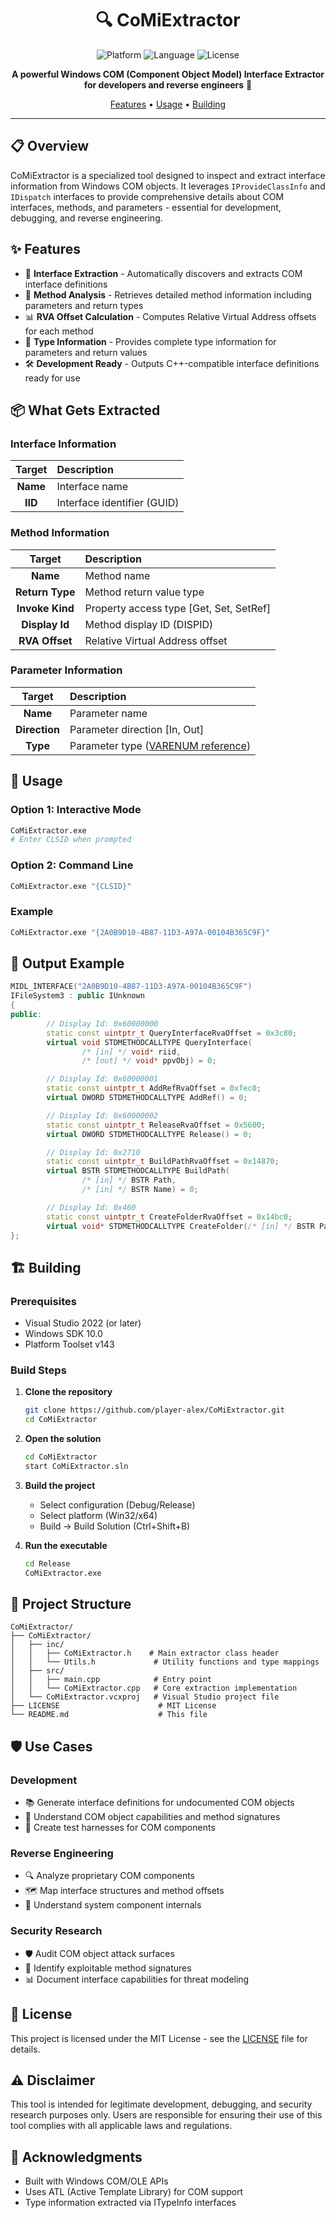<div align="center">

# 🔍 CoMiExtractor

![Platform](https://img.shields.io/badge/platform-Windows-0078D6?logo=windows&logoColor=white)
![Language](https://img.shields.io/badge/C%2B%2B-00599C?logo=cplusplus&logoColor=white)
![License](https://img.shields.io/badge/license-MIT-blue.svg)

**A powerful Windows COM (Component Object Model) Interface Extractor for developers and reverse engineers** 🚀

[Features](#-features) • [Usage](#-usage) • [Building](#-building)

</div>

---

## 📋 Overview

CoMiExtractor is a specialized tool designed to inspect and extract interface information from Windows COM objects. It leverages `IProvideClassInfo` and `IDispatch` interfaces to provide comprehensive details about COM interfaces, methods, and parameters - essential for development, debugging, and reverse engineering.

## ✨ Features

- 🎯 **Interface Extraction** - Automatically discovers and extracts COM interface definitions
- 🔬 **Method Analysis** - Retrieves detailed method information including parameters and return types
- 📊 **RVA Offset Calculation** - Computes Relative Virtual Address offsets for each method
- 🧬 **Type Information** - Provides complete type information for parameters and return values
- 🛠️ **Development Ready** - Outputs C++-compatible interface definitions ready for use

## 📦 What Gets Extracted

### Interface Information

| Target | Description |
|:------:|:-----------|
| **Name** | Interface name |
| **IID** | Interface identifier (GUID) |

### Method Information

| Target | Description |
|:------:|:-----------|
| **Name** | Method name |
| **Return Type** | Method return value type |
| **Invoke Kind** | Property access type [Get, Set, SetRef] |
| **Display Id** | Method display ID (DISPID) |
| **RVA Offset** | Relative Virtual Address offset |

### Parameter Information

| Target | Description |
|:------:|:-----------|
| **Name** | Parameter name |
| **Direction** | Parameter direction [In, Out] |
| **Type** | Parameter type ([VARENUM reference](https://learn.microsoft.com/en-us/windows/win32/api/wtypes/ne-wtypes-varenum)) |

## 🚀 Usage

### Option 1: Interactive Mode
```bash
CoMiExtractor.exe
# Enter CLSID when prompted
```

### Option 2: Command Line
```bash
CoMiExtractor.exe "{CLSID}"
```

### Example
```bash
CoMiExtractor.exe "{2A0B9D10-4B87-11D3-A97A-00104B365C9F}"
```

## 📄 Output Example

```cpp
MIDL_INTERFACE("2A0B9D10-4B87-11D3-A97A-00104B365C9F")
IFileSystem3 : public IUnknown
{
public:
        // Display Id: 0x60000000
        static const uintptr_t QueryInterfaceRvaOffset = 0x3c80;
        virtual void STDMETHODCALLTYPE QueryInterface(
                /* [in] */ void* riid,
                /* [out] */ void* ppvObj) = 0;

        // Display Id: 0x60000001
        static const uintptr_t AddRefRvaOffset = 0xfec0;
        virtual DWORD STDMETHODCALLTYPE AddRef() = 0;

        // Display Id: 0x60000002
        static const uintptr_t ReleaseRvaOffset = 0x5600;
        virtual DWORD STDMETHODCALLTYPE Release() = 0;

        // Display Id: 0x2710
        static const uintptr_t BuildPathRvaOffset = 0x14870;
        virtual BSTR STDMETHODCALLTYPE BuildPath(
                /* [in] */ BSTR Path,
                /* [in] */ BSTR Name) = 0;

        // Display Id: 0x460
        static const uintptr_t CreateFolderRvaOffset = 0x14bc0;
        virtual void* STDMETHODCALLTYPE CreateFolder(/* [in] */ BSTR Path) = 0;
};
```

## 🏗️ Building

### Prerequisites
- Visual Studio 2022 (or later)
- Windows SDK 10.0
- Platform Toolset v143

### Build Steps

1. **Clone the repository**
   ```bash
   git clone https://github.com/player-alex/CoMiExtractor.git
   cd CoMiExtractor
   ```

2. **Open the solution**
   ```bash
   cd CoMiExtractor
   start CoMiExtractor.sln
   ```

3. **Build the project**
   - Select configuration (Debug/Release)
   - Select platform (Win32/x64)
   - Build → Build Solution (Ctrl+Shift+B)

4. **Run the executable**
   ```bash
   cd Release
   CoMiExtractor.exe
   ```

## 🔧 Project Structure

```
CoMiExtractor/
├── CoMiExtractor/
│   ├── inc/
│   │   ├── CoMiExtractor.h    # Main extractor class header
│   │   └── Utils.h             # Utility functions and type mappings
│   ├── src/
│   │   ├── main.cpp            # Entry point
│   │   └── CoMiExtractor.cpp   # Core extraction implementation
│   └── CoMiExtractor.vcxproj   # Visual Studio project file
├── LICENSE                      # MIT License
└── README.md                    # This file
```

## 🛡️ Use Cases

### Development
- 📚 Generate interface definitions for undocumented COM objects
- 🔄 Understand COM object capabilities and method signatures
- 🧪 Create test harnesses for COM components

### Reverse Engineering
- 🔍 Analyze proprietary COM components
- 🗺️ Map interface structures and method offsets
- 🔐 Understand system component internals

### Security Research
- 🛡️ Audit COM object attack surfaces
- 🔬 Identify exploitable method signatures
- 📊 Document interface capabilities for threat modeling

## 📄 License

This project is licensed under the MIT License - see the [LICENSE](LICENSE) file for details.

## ⚠️ Disclaimer

This tool is intended for legitimate development, debugging, and security research purposes only. Users are responsible for ensuring their use of this tool complies with all applicable laws and regulations.

## 🙏 Acknowledgments

- Built with Windows COM/OLE APIs
- Uses ATL (Active Template Library) for COM support
- Type information extracted via ITypeInfo interfaces
